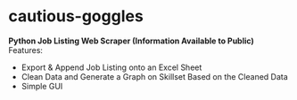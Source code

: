 # cautious-goggles
**Python Job Listing Web Scraper (Information Available to Public)**
Features:
- Export & Append Job Listing onto an Excel Sheet
- Clean Data and Generate a Graph on Skillset Based on the Cleaned Data
- Simple GUI
